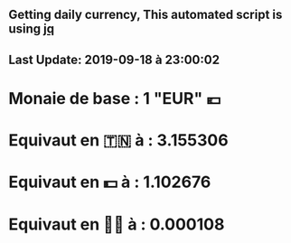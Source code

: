 ## Getting daily currency, This automated script is using [jq](https://stedolan.github.io/jq/)
## Last Update:  2019-09-18 à 23:00:02
 # Monaie de base : 1 "EUR" 💶 
 # Equivaut en 🇹🇳 à :  3.155306 
 # Equivaut en 💵 à : 1.102676
 # Equivaut en 🐱‍💻 à :  0.000108

